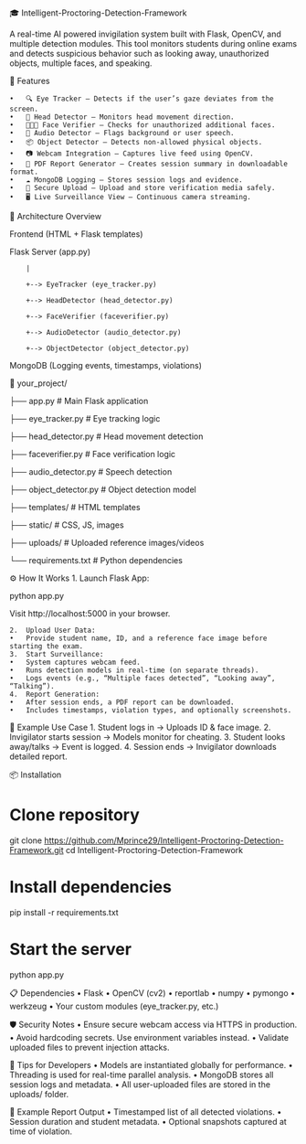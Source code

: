 🎓 Intelligent-Proctoring-Detection-Framework

A real-time AI powered invigilation system built with Flask, OpenCV, and multiple detection modules. This tool monitors students during online exams and detects suspicious behavior such as looking away, unauthorized objects, multiple faces, and speaking.



🚀 Features

	•	🔍 Eye Tracker — Detects if the user’s gaze deviates from the screen.
	•	🙆 Head Detector — Monitors head movement direction.
	•	🧑‍🤝‍🧑 Face Verifier — Checks for unauthorized additional faces.
	•	🎤 Audio Detector — Flags background or user speech.
	•	📦 Object Detector — Detects non-allowed physical objects.
	•	📷 Webcam Integration — Captures live feed using OpenCV.
	•	📝 PDF Report Generator — Creates session summary in downloadable format.
	•	☁️ MongoDB Logging — Stores session logs and evidence.
	•	🔐 Secure Upload — Upload and store verification media safely.
	•	🖥️ Live Surveillance View — Continuous camera streaming.



🧠 Architecture Overview

Frontend (HTML + Flask templates)
        
Flask Server (app.py)

        |
        
        +--> EyeTracker (eye_tracker.py)
        
        +--> HeadDetector (head_detector.py)
        
        +--> FaceVerifier (faceverifier.py)
        
        +--> AudioDetector (audio_detector.py)
        
        +--> ObjectDetector (object_detector.py)
        
        
MongoDB (Logging events, timestamps, violations)


📁 your_project/

├── app.py                    # Main Flask application

├── eye_tracker.py           # Eye tracking logic

├── head_detector.py         # Head movement detection

├── faceverifier.py          # Face verification logic

├── audio_detector.py        # Speech detection

├── object_detector.py       # Object detection model

├── templates/               # HTML templates

├── static/                  # CSS, JS, images

├── uploads/                 # Uploaded reference images/videos

└── requirements.txt         # Python dependencies


⚙️ How It Works
	1.	Launch Flask App:

 python app.py

 Visit http://localhost:5000 in your browser.

	2.	Upload User Data:
	•	Provide student name, ID, and a reference face image before starting the exam.
	3.	Start Surveillance:
	•	System captures webcam feed.
	•	Runs detection models in real-time (on separate threads).
	•	Logs events (e.g., “Multiple faces detected”, “Looking away”, “Talking”).
	4.	Report Generation:
	•	After session ends, a PDF report can be downloaded.
	•	Includes timestamps, violation types, and optionally screenshots.


🧪 Example Use Case
	1.	Student logs in → Uploads ID & face image.
	2.	Invigilator starts session → Models monitor for cheating.
	3.	Student looks away/talks → Event is logged.
	4.	Session ends → Invigilator downloads detailed report.


📦 Installation
# Clone repository
git clone https://github.com/Mprince29/Intelligent-Proctoring-Detection-Framework.git
cd Intelligent-Proctoring-Detection-Framework

# Install dependencies
pip install -r requirements.txt

# Start the server
python app.py

📋 Dependencies
	•	Flask
	•	OpenCV (cv2)
	•	reportlab
	•	numpy
	•	pymongo
	•	werkzeug
	•	Your custom modules (eye_tracker.py, etc.)

🛡️ Security Notes
	•	Ensure secure webcam access via HTTPS in production.
	•	Avoid hardcoding secrets. Use environment variables instead.
	•	Validate uploaded files to prevent injection attacks.

🧰 Tips for Developers
	•	Models are instantiated globally for performance.
	•	Threading is used for real-time parallel analysis.
	•	MongoDB stores all session logs and metadata.
	•	All user-uploaded files are stored in the uploads/ folder.

📄 Example Report Output
	•	Timestamped list of all detected violations.
	•	Session duration and student metadata.
	•	Optional snapshots captured at time of violation.
